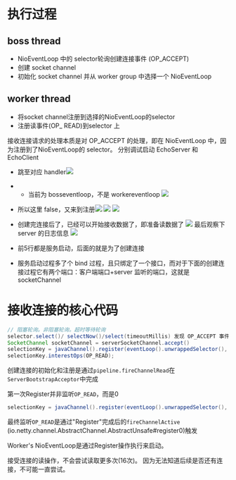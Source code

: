 # 执行过程
## boss thread
- NioEventLoop 中的 selector轮询创建连接事件 (ОР_АССЕРT) 
- 创建 socket channel
- 初始化 socket channel 并从 worker group 中选择一个 NioEventLoop

## worker thread
- 将socket channel注册到选择的NioEventLoop的selector
- 注册读事件(OP_ READ)到selector 上

接收连接请求的处理本质是对 OP_ACCEPT 的处理，即在 NioEventLoop 中，因为注册到了NioEventLoop的 selector。
分别调试启动 EchoServer 和 EchoClient

- 跳至对应 handler![](https://img-blog.csdnimg.cn/20201223125406418.png?x-oss-process=image/watermark,type_ZmFuZ3poZW5naGVpdGk,shadow_10,text_aHR0cHM6Ly9ibG9nLmNzZG4ubmV0L3FxXzMzNTg5NTEw,size_16,color_FFFFFF,t_70)
- - 当前为 bosseventloop，不是 workereventloop
![](https://img-blog.csdnimg.cn/20201223125901394.png?x-oss-process=image/watermark,type_ZmFuZ3poZW5naGVpdGk,shadow_10,text_aHR0cHM6Ly9ibG9nLmNzZG4ubmV0L3FxXzMzNTg5NTEw,size_1,color_FFFFFF,t_70)
- 所以这里 false，又来到注册![](https://img-blog.csdnimg.cn/20201223125950211.png?x-oss-process=image/watermark,type_ZmFuZ3poZW5naGVpdGk,shadow_10,text_aHR0cHM6Ly9ibG9nLmNzZG4ubmV0L3FxXzMzNTg5NTEw,size_1,color_FFFFFF,t_70)
![](https://img-blog.csdnimg.cn/20201223130101591.png?x-oss-process=image/watermark,type_ZmFuZ3poZW5naGVpdGk,shadow_10,text_aHR0cHM6Ly9ibG9nLmNzZG4ubmV0L3FxXzMzNTg5NTEw,size_1,color_FFFFFF,t_70)
![](https://img-blog.csdnimg.cn/20201223132439212.png?x-oss-process=image/watermark,type_ZmFuZ3poZW5naGVpdGk,shadow_10,text_aHR0cHM6Ly9ibG9nLmNzZG4ubmV0L3FxXzMzNTg5NTEw,size_1,color_FFFFFF,t_70)

- 创建完连接后了，已经可以开始接收数据了，即准备读数据了
![](https://img-blog.csdnimg.cn/20201223133012149.png?x-oss-process=image/watermark,type_ZmFuZ3poZW5naGVpdGk,shadow_10,text_aHR0cHM6Ly9ibG9nLmNzZG4ubmV0L3FxXzMzNTg5NTEw,size_1,color_FFFFFF,t_70)
最后观察下 server 的日志信息
![](https://img-blog.csdnimg.cn/20201223133321385.png?x-oss-process=image/watermark,type_ZmFuZ3poZW5naGVpdGk,shadow_10,text_aHR0cHM6Ly9ibG9nLmNzZG4ubmV0L3FxXzMzNTg5NTEw,size_1,color_FFFFFF,t_70)
- 前5行都是服务启动，后面的就是为了创建连接
- 服务启动过程多了个 bind 过程，且只绑定了一个接口，而对于下面的创建连接过程它有两个端口：客户端端口+server 监听的端口，这就是 socketChannel

# 接收连接的核心代码

```java
// 阻塞轮询。非阻塞轮询。超时等待轮询
selector.select()/ selectNow()/select(timeoutMillis) 发现 OP_ACCEPT 事件,处理:
SocketChannel socketChannel = serverSocketChannel.accept()
selectionKey = javaChannel().register(eventLoop().unwrappedSelector(), 0, this);
selectionKey.interestOps(OP_READ);
```

创建连接的初始化和注册是通过`pipeline.fireChannelRead`在`ServerBootstrapAcceptor`中完成

第一次Register并非监听`OP_READ`，而是0

```java
selectionKey = javaChannel().register(eventLoop().unwrappedSelector(), 0, this)
```

最终监听`OP_READ`是通过"Register"完成后的`fireChannelActive`
(io.netty.channel.AbstractChannel.AbstractUnsafe#register0)触发

Worker's NioEventLoop是通过Register操作执行来启动。

接受连接的读操作，不会尝试读取更多次(16次)。
因为无法知道后续是否还有连接，不可能一直尝试。